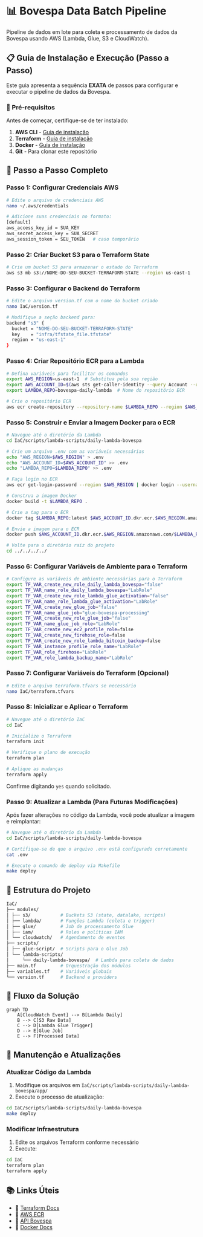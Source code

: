 # 📊 Bovespa Data Batch Pipeline

Pipeline de dados em lote para coleta e processamento de dados da Bovespa usando AWS (Lambda, Glue, S3 e CloudWatch).

## 📋 Guia de Instalação e Execução (Passo a Passo)

Este guia apresenta a sequência **EXATA** de passos para configurar e executar o pipeline de dados da Bovespa.

### 📝 Pré-requisitos

Antes de começar, certifique-se de ter instalado:

1. **AWS CLI** - [Guia de instalação](https://docs.aws.amazon.com/cli/latest/userguide/getting-started-install.html)
2. **Terraform** - [Guia de instalação](https://developer.hashicorp.com/terraform/tutorials/aws-get-started/install-cli)
3. **Docker** - [Guia de instalação](https://docs.docker.com/engine/install/)
4. **Git** - Para clonar este repositório

## 🚀 Passo a Passo Completo

### Passo 1: Configurar Credenciais AWS

```bash
# Edite o arquivo de credenciais AWS
nano ~/.aws/credentials

# Adicione suas credenciais no formato:
[default]
aws_access_key_id = SUA_KEY
aws_secret_access_key = SUA_SECRET
aws_session_token = SEU_TOKEN   # caso temporário
```

### Passo 2: Criar Bucket S3 para o Terraform State

```bash
# Crie um bucket S3 para armazenar o estado do Terraform
aws s3 mb s3://NOME-DO-SEU-BUCKET-TERRAFORM-STATE --region us-east-1
```

### Passo 3: Configurar o Backend do Terraform

```bash
# Edite o arquivo version.tf com o nome do bucket criado
nano IaC/version.tf

# Modifique a seção backend para:
backend "s3" {
  bucket = "NOME-DO-SEU-BUCKET-TERRAFORM-STATE"
  key    = "infra/tfstate_file.tfstate"
  region = "us-east-1"
}
```

### Passo 4: Criar Repositório ECR para a Lambda

```bash
# Defina variáveis para facilitar os comandos
export AWS_REGION=us-east-1  # Substitua pela sua região
export AWS_ACCOUNT_ID=$(aws sts get-caller-identity --query Account --output text)
export LAMBDA_REPO=bovespa-daily-lambda  # Nome do repositório ECR

# Crie o repositório ECR
aws ecr create-repository --repository-name $LAMBDA_REPO --region $AWS_REGION
```

### Passo 5: Construir e Enviar a Imagem Docker para o ECR

```bash
# Navegue até o diretório da Lambda
cd IaC/scripts/lambda-scripts/daily-lambda-bovespa

# Crie um arquivo .env com as variáveis necessárias
echo "AWS_REGION=$AWS_REGION" > .env
echo "AWS_ACCOUNT_ID=$AWS_ACCOUNT_ID" >> .env
echo "LAMBDA_REPO=$LAMBDA_REPO" >> .env

# Faça login no ECR
aws ecr get-login-password --region $AWS_REGION | docker login --username AWS --password-stdin $AWS_ACCOUNT_ID.dkr.ecr.$AWS_REGION.amazonaws.com

# Construa a imagem Docker
docker build -t $LAMBDA_REPO .

# Crie a tag para o ECR
docker tag $LAMBDA_REPO:latest $AWS_ACCOUNT_ID.dkr.ecr.$AWS_REGION.amazonaws.com/$LAMBDA_REPO:latest

# Envie a imagem para o ECR
docker push $AWS_ACCOUNT_ID.dkr.ecr.$AWS_REGION.amazonaws.com/$LAMBDA_REPO:latest

# Volte para o diretório raiz do projeto
cd ../../../../
```

### Passo 6: Configurar Variáveis de Ambiente para o Terraform

```bash
# Configure as variáveis de ambiente necessárias para o Terraform
export TF_VAR_create_new_role_daily_lambda_bovespa="false"
export TF_VAR_name_role_daily_lambda_bovespa="LabRole"
export TF_VAR_create_new_role_lambda_glue_activation="false"
export TF_VAR_name_role_lambda_glue_activation="LabRole"
export TF_VAR_create_new_glue_job="false"
export TF_VAR_name_glue_job="glue-bovespa-processing"
export TF_VAR_create_new_role_glue_job="false"
export TF_VAR_name_glue_job_role="LabRole"
export TF_VAR_create_new_ec2_profile_role=false
export TF_VAR_create_new_firehose_role=false
export TF_VAR_create_new_role_lambda_bitcoin_backup=false
export TF_VAR_instance_profile_role_name="LabRole"
export TF_VAR_role_firehose="LabRole"
export TF_VAR_role_lambda_backup_name="LabRole"
```

### Passo 7: Configurar Variáveis do Terraform (Opcional)

```bash
# Edite o arquivo terraform.tfvars se necessário
nano IaC/terraform.tfvars
```

### Passo 8: Inicializar e Aplicar o Terraform

```bash
# Navegue até o diretório IaC
cd IaC

# Inicialize o Terraform
terraform init

# Verifique o plano de execução
terraform plan

# Aplique as mudanças
terraform apply
```

Confirme digitando `yes` quando solicitado.

### Passo 9: Atualizar a Lambda (Para Futuras Modificações)

Após fazer alterações no código da Lambda, você pode atualizar a imagem e reimplantar:

```bash
# Navegue até o diretório da Lambda
cd IaC/scripts/lambda-scripts/daily-lambda-bovespa

# Certifique-se de que o arquivo .env está configurado corretamente
cat .env

# Execute o comando de deploy via Makefile
make deploy
```

## 📁 Estrutura do Projeto

```bash
IaC/
├── modules/
│ ├── s3/           # Buckets S3 (state, datalake, scripts)
│ ├── lambda/       # Funções Lambda (coleta e trigger)
│ ├── glue/         # Job de processamento Glue
│ ├── iam/          # Roles e políticas IAM
│ └── cloudwatch/   # Agendamento de eventos
├── scripts/
│ ├── glue-script/  # Scripts para o Glue Job
│ └── lambda-scripts/
│     └── daily-lambda-bovespa/  # Lambda para coleta de dados
├── main.tf         # Orquestração dos módulos
├── variables.tf    # Variáveis globais
└── version.tf      # Backend e providers
```

## 🧠 Fluxo da Solução

```mermaid
graph TD
    A[CloudWatch Event] --> B[Lambda Daily]
    B --> C[S3 Raw Data]
    C --> D[Lambda Glue Trigger]
    D --> E[Glue Job]
    E --> F[Processed Data]
```

## 🔄 Manutenção e Atualizações

### Atualizar Código da Lambda

1. Modifique os arquivos em `IaC/scripts/lambda-scripts/daily-lambda-bovespa/app/`
2. Execute o processo de atualização:

```bash
cd IaC/scripts/lambda-scripts/daily-lambda-bovespa
make deploy
```

### Modificar Infraestrutura

1. Edite os arquivos Terraform conforme necessário
2. Execute:

```bash
cd IaC
terraform plan
terraform apply
```

## 📚 Links Úteis

* 📖 [Terraform Docs](https://developer.hashicorp.com/terraform/tutorials/aws-get-started/install-cli)
* 📘 [AWS ECR](https://docs.aws.amazon.com/AmazonECR/latest/userguide/what-is-ecr.html)
* 🔬 [API Bovespa](https://www.b3.com.br/pt_br/market-data-e-indices/)
* 🐳 [Docker Docs](https://docs.docker.com/)
